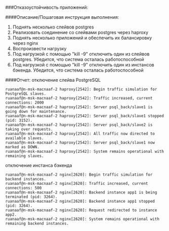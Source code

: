 ###Отказоустойчивость приложений:

####Описание/Пошаговая инструкция выполнения:
1. Поднять несколько слейвов postgres 
2. Реализовать соединение со слейвами postgres через haproxy 
3. Поднять несколько приложений и обеспечить их балансировку через nginx 
4. Воспроизвести нагрузку 
5. Под нагрузкой с помощью "kill -9" отключить один из слейвов postgres. Убедится, что система осталась работоспособной 
6. Под нагрузкой с помощью "kill -9" отключить один из инстансов бэкенда. Убедится, что система осталась работоспособной

####Отчет:
отключение слейва PostgreSQL
```
ruanaaf@n-msk-macnaaf-2 haproxy[2542]: Begin traffic simulation for PostgreSQL slaves.
ruanaaf@n-msk-macnaaf-2 haproxy[2542]: Traffic increased, current connections: 2000
ruanaaf@n-msk-macnaaf-2 haproxy[2542]: Server psql_back/slave1 is going down for maintenance.
ruanaaf@n-msk-macnaaf-2 haproxy[2542]: Server psql_back/slave1 stopped (pid: 3152).
ruanaaf@n-msk-macnaaf-2 haproxy[2542]: Server psql_back/slave2 is taking over requests.
ruanaaf@n-msk-macnaaf-2 haproxy[2542]: All traffic now directed to available slaves.
ruanaaf@n-msk-macnaaf-2 haproxy[2542]: Server psql_back/slave1 now marked as DOWN.
ruanaaf@n-msk-macnaaf-2 haproxy[2542]: System remains operational with remaining slaves.
```
отключение инстанса бэкенда
```
ruanaaf@n-msk-macnaaf-2 nginx[2620]: Begin traffic simulation for backend instances.
ruanaaf@n-msk-macnaaf-2 nginx[2620]: Traffic increased, current connections: 500
ruanaaf@n-msk-macnaaf-2 nginx[2620]: Backend instance app1 is being terminated (pid: 3264).
ruanaaf@n-msk-macnaaf-2 nginx[2620]: Backend instance app1 stopped (pid: 3264).
ruanaaf@n-msk-macnaaf-2 nginx[2620]: Request redirected to instance app2.
ruanaaf@n-msk-macnaaf-2 nginx[2620]: System remains operational with remaining backend instances.
```


